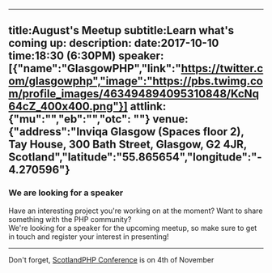 ----
title:August's Meetup
subtitle:Learn what's coming up:
description:
date:2017-10-10
time:18:30 (6:30PM)
speaker:[{"name":"GlasgowPHP","link":"https://twitter.com/glasgowphp","image":"https://pbs.twimg.com/profile_images/463494894095310848/KcNq64cZ_400x400.png"}]
attlink:{"mu":"","eb":"","otc": ""}
venue:{"address":"Inviqa Glasgow (Spaces floor 2), Tay House, 300 Bath Street, Glasgow, G2 4JR, Scotland","latitude":"55.865654","longitude":"-4.270596"}
----


### We are looking for a speaker

Have an interesting project you're working on at the moment? Want to share something with the PHP community?  
We're looking for a speaker for the upcoming meetup, 
so make sure to get in touch and register your interest in presenting!  


---
Don't forget, [ScotlandPHP Conference](https://conference.scotlandphp.co.uk/) is on 4th of November
